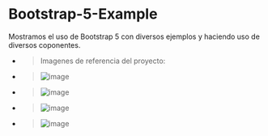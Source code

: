 # Bootstrap-5-Example
Mostramos el uso de Bootstrap 5 con diversos ejemplos y haciendo uso de diversos coponentes.
- > Imagenes de referencia del proyecto:
- > ![image](https://user-images.githubusercontent.com/98502086/185710923-132db9f4-65b2-46c4-b435-0ee366c22203.png)
- > ![image](https://user-images.githubusercontent.com/98502086/185710974-45d2741a-c98d-4d43-81fd-d50f8771d312.png)
- > ![image](https://user-images.githubusercontent.com/98502086/185710995-b5c7c471-07bd-4286-9f38-f9ecadb753cc.png)
- > ![image](https://user-images.githubusercontent.com/98502086/185711022-477f4946-58fd-4e1b-b668-400cc2c93447.png)
